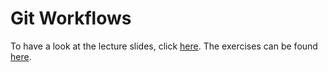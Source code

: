 Git Workflows
=============

To have a look at the lecture slides, click [here](https://sustainable-simulation-software.gitlab.io/course-material/slides/git_intro/workflows/index.html#/title-slide).
The exercises can be found [here](./exercises).
